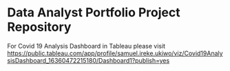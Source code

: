 # Data Analyst Portfolio Project Repository

For Covid 19 Analysis Dashboard in Tableau please visit https://public.tableau.com/app/profile/samuel.ireke.ukiwo/viz/Covid19AnalysisDashboard_16360472215180/Dashboard1?publish=yes




